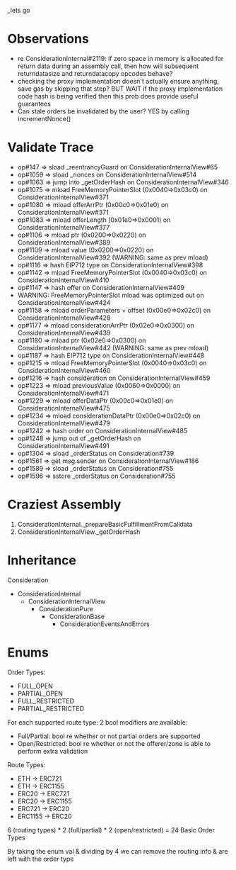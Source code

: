 _lets go

# Observations
- re ConsiderationInternal#2119: if zero space in memory is allocated for return data during an assembly call, then how will subsequent returndatasize and returndatacopy opcodes behave?
- checking the proxy implementation doesn't actually ensure anything, save gas by skipping that step? BUT WAIT if the proxy implementation code hash is being verified then this prob does provide useful guarantees
- Can stale orders be invalidated by the user? YES by calling incrementNonce()

# Validate Trace
- op#147  => sload _reentrancyGuard on ConsiderationInternalView#65
- op#1059 => sload _nonces on ConsiderationInternalView#514
- op#1063 => jump into _getOrderHash on ConsiderationInternalView#346
- op#1075 => mload FreeMemoryPointerSlot (0x0040=>0x03c0) on ConsiderationInternalView#371
- op#1080 => mload offerArrPtr (0x00c0=>0x01e0) on ConsiderationInternalView#371
- op#1083 => mload offerLength (0x01e0=>0x0001) on ConsiderationInternalView#377
- op#1106 => mload ptr (0x0200=>0x0220) on ConsiderationInternalView#389
- op#1109 => mload value (0x0200=>0x0220) on ConsiderationInternalView#392 (WARNING: same as prev mload)
- op#1116 => hash EIP712 type on ConsiderationInternalView#398
- op#1142 => mload FreeMemoryPointerSlot (0x0040=>0x03c0) on ConsiderationInternalView#410
- op#1147 => hash offer on ConsiderationInternalView#409
- WARNING: FreeMemoryPointerSlot mload was optimized out on ConsiderationInternalView#424
- op#1158 => mload orderParameters + offset (0x00e0=>0x02c0) on ConsiderationInternalView#428
- op#1177 => mload considerationArrPtr (0x02e0=>0x0300) on ConsiderationInternalView#439
- op#1180 => mload ptr (0x02e0=>0x0300) on ConsiderationInternalView#442 (WARNING: same as prev mload)
- op#1187 => hash EIP712 type on ConsiderationInternalView#448
- op#1215 => mload FreeMemoryPointerSlot (0x0040=>0x03c0) on ConsiderationInternalView#460
- op#1216 => hash consideration on ConsiderationInternalView#459
- op#1223 => mload previousValue (0x0060=>0x0000) on ConsiderationInternalView#471
- op#1229 => mload offerDataPtr (0x00c0=>0x01e0) on ConsiderationInternalView#475
- op#1234 => mload considerationDataPtr (0x00e0=>0x02c0) on ConsiderationInternalView#479
- op#1242 => hash order on ConsiderationInternalView#485
- op#1248 => jump out of _getOrderHash on ConsiderationInternalView#491
- op#1304 => sload _orderStatus on Consideration#739
- op#1561 => get msg.sender on ConsiderationInternalView#186
- op#1589 => sload _orderStatus on Consideration#755
- op#1596 => sstore _orderStatus on Consideration#755

# Craziest Assembly
1. ConsiderationInternal._prepareBasicFulfillmentFromCalldata
2. ConsiderationInternalView._getOrderHash

# Inheritance

Consideration
- ConsiderationInternal
  - ConsiderationInternalView
    - ConsiderationPure
      - ConsiderationBase
        - ConsiderationEventsAndErrors

# Enums

Order Types:
- FULL_OPEN
- PARTIAL_OPEN
- FULL_RESTRICTED
- PARTIAL_RESTRICTED

For each supported route type: 2 bool modifiers are available:
- Full/Partial: bool re whether or not partial orders are supported
- Open/Restricted: bool re whether or not the offerer/zone is able to perform extra validation

Route Types:
- ETH -> ERC721
- ETH -> ERC1155
- ERC20 -> ERC721
- ERC20 -> ERC1155
- ERC721 -> ERC20
- ERC1155 -> ERC20

6 (routing types) * 2 (full/partial) * 2 (open/restricted) = 24 Basic Order Types

By taking the enum val & dividing by 4 we can remove the routing info & are left with the order type
